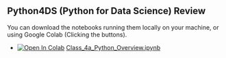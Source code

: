 ## Python4DS (Python for Data Science) Review
You can download the notebooks running them locally on your machine, or using Google Colab (Clicking the buttons).

- [![Open In Colab](https://colab.research.google.com/assets/colab-badge.svg)](https://colab.research.google.com/github/Mjrovai/UNIFEI-IESTI01-TinyML-2022.1/blob/main/00_Curse_Folder/1_Fundamentals/Class_04a/notebooks/Class_4a_Python_Overview.ipynb) [Class_4a_Python_Overview.ipynb](https://github.com/Mjrovai/UNIFEI-IESTI01-TinyML-2022.1/blob/c37a9d83624bd425e889462a78985472b87f542c/00_Curse_Folder/1_Fundamentals/Class_04a/notebooks/Class_4a_Python_Overview.ipynb)


